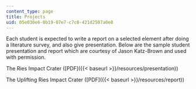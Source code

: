 ```yaml
---
content_type: page
title: Projects
uid: 05e030e6-0b19-07e7-c7c0-421d2507a0e8
---
```


Each student is expected to write a report on a selected element after doing a literature survey, and also give presentation. Below are the sample student presentation and report which are courtesy of Jason Katz-Brown and used with permission.

The Ries Impact Crater ([PDF]({{< baseurl >}}/resources/presentation))

The Uplifting Ries Impact Crater ([PDF]({{< baseurl >}}/resources/report))